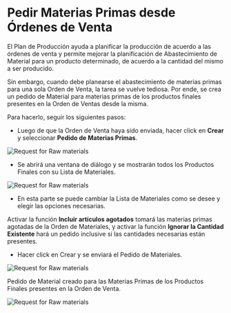 # Pedir Materias Primas desde Órdenes de Venta

El Plan de Producción ayuda a planificar la producción de acuerdo a las órdenes de venta y permite mejorar la planificación de Abastecimiento de Material para un producto determinado, de acuerdo a la cantidad del mismo a ser producido. 

Sin embargo, cuando debe planearse el abastecimiento de materias primas para una sola Orden de Venta, la tarea se vuelve tediosa. Por ende, se crea un pedido de Material para materias primas de los productos finales presentes en la Orden de Ventas desde la misma. 

Para hacerlo, seguir los siguientes pasos: 

* Luego de que la Orden de Venta haya sido enviada, hacer click en **Crear** y seleccionar **Pedido de Materias Primas**.

<img class="screenshot" alt="Request for Raw materials" src="{{docs_base_url}}/assets/img/articles/request-for-raw-materials.png">

* Se abrirá una ventana de diálogo y se mostrarán todos los Productos Finales con su Lista de Materiales. 

<img class="screenshot" alt="Request for Raw materials" src="{{docs_base_url}}/assets/img/articles/request-for-raw-materials-dialog.png">

* En esta parte se puede cambiar la Lista de Materiales como se desee y elegir las opciones necesarias.

Activar la función **Incluir artículos agotados** tomará las materias primas agotadas de la Orden de Materiales, y activar la función **Ignorar la Cantidad Existente** hará un pedido inclusive si las cantidades necesarias están presentes. 

* Hacer click en Crear y se enviará el Pedido de Materiales.

<img class="screenshot" alt="Request for Raw materials" src="{{docs_base_url}}/assets/img/articles/material-request-submitted.png">

Pedido de Material creado para las Materias Primas de los Productos Finales presentes en la Orden de Venta. 

<img class="screenshot" alt="Request for Raw materials" src="{{docs_base_url}}/assets/img/articles/created-mr-from-sales-order.png">
